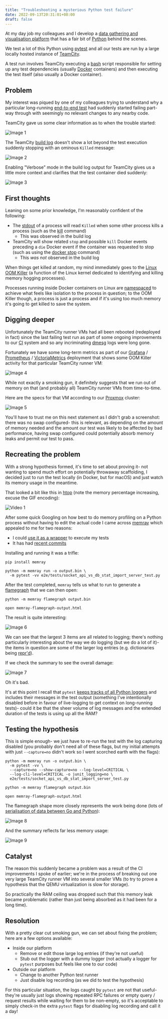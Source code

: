 ```yaml
---
title: "Troubleshooting a mysterious Python test failure"
date: 2022-09-13T20:31:01+08:00
draft: false
---
```


At my day job my colleagues and I develop a [data gathering and visualisation platform](https://www.ftpsolutions.com.au/products/ims/) that
has a fair bit of [Python](https://www.python.org/) behind the scenes.

We test a lot of this Python using [pytest](https://docs.pytest.org/en/7.1.x/) and all our tests are run by a large locally hosted instance
of [TeamCity](https://www.jetbrains.com/teamcity/).

A test run involves TeamCity executing a [bash](https://www.gnu.org/software/bash/) script responsible for setting up any test
dependencies (usually [Docker](https://www.docker.com/) containers) and then executing the test itself (also usually a Docker container).

## Problem

My interest was piqued by one of my colleagues trying to understand why a particular
long-running  [end-to-end test](https://www.testim.io/blog/end-to-end-testing-guide/) had suddenly started failing part-way through with
seemingly no relevant changes to any nearby code.

TeamCity gave us some clear information as to when the trouble started:

![Image 1](/posts/first-post/image-1.png)

The TeamCity [build log](https://www.jetbrains.com/help/teamcity/build-log.html#Viewing+Build+Log) doesn't show a lot beyond the test
execution suddenly stopping with an ominous `Killed` message:

![Image 2](/posts/first-post/image-2.png)

Enabling "Verbose" mode in the build log output for TeamCity gives us a little more context and clarifies that the test container died
suddenly:

![Image 3](/posts/first-post/image-3.png)

## First thoughts

Leaning on some prior knowledge, I'm reasonably confident of the following:

- The [stdout](https://en.wikipedia.org/wiki/Standard_streams#Standard_output_(stdout)) of a process will read `Killed` when some other
  process kills a process (such as the [kill](https://man7.org/linux/man-pages/man2/kill.2.html) command)
    - This was observed in the build log
- TeamCity will show related `stop` and possible `kill` Docker events preceding a `die` Docker event if the container was requested to stop
  (such as using the [docker stop](https://docs.docker.com/engine/reference/commandline/stop/) command)
    - This _was not_ observed in the build log

When things get killed at random, my mind immediately goes to
the [Linux OOM Killer](https://en.wikipedia.org/wiki/Out_of_memory#Out_of_memory_management) (a function of the Linux kernel dedicated to
identifying and killing memory hogging processes).

Processes running inside Docker containers on Linux are [namespaced](https://en.wikipedia.org/wiki/Linux_namespaces) to achieve what feels
like isolation to the process in question; to the OOM Killer though, a process is just a process and if it's using too much memory it's
going to get killed to save the system.

## Digging deeper

Unfortunately the TeamCity runner VMs had all been rebooted (redeployed in fact) since the last failing test run as part of some ongoing
improvements to our [CI](https://en.wikipedia.org/wiki/Continuous_integration) system and so any
incriminating [dmesg](https://man7.org/linux/man-pages/man1/dmesg.1.html) logs were long gone.

Fortunately we have some long-term metrics as part of our [Grafana](https://grafana.com/) / [Prometheus](https://prometheus.io/)
/ [VictoriaMetrics](https://victoriametrics.com/) deployment that shows some OOM Killer activity for that particular TeamCity runner VM:

![Image 4](/posts/first-post/image-4.png)

While not exactly a smoking gun, it definitely suggests that we run out of memory on that (and probably all) TeamCity runner VMs from
time-to-time.

Here are the specs for that VM according to our [Proxmox](https://www.proxmox.com/en/) cluster:

![Image 5](/posts/first-post/image-5.png)

You'll have to trust me on this next statement as I didn't grab a screenshot: there was no swap configured- this is relevant, as
depending on the amount of memory needed and the amount our test was likely to be affected by bad performance, having swap configured could
potentially absorb memory leaks and permit our test to pass.

## Recreating the problem

With a strong hypothesis formed, it's time to set about proving it- not wanting to spend much effort on potentially throwaway scaffolding, I
decided just to run the test locally (in Docker, but for macOS) and just watch its memory usage in the meantime.

That looked a bit like this in [htop](https://htop.dev/) (note the memory percentage increasing, excuse the GIF encoding):

![Video 1](/posts/first-post/video-1.gif)

After some quick Googling on how best to do memory profiling on a Python process without having to edit the actual code I came
across [memray](https://github.com/bloomberg/memray) which appealed to me for two reasons:

- I could [use it as a wrapper](https://github.com/bloomberg/memray#usage) to execute my tests
- It has had [recent commits](https://github.com/bloomberg/memray/commits/main)

Installing and running it was a trifle:

```shell
pip install memray

python -m memray run -o output.bin \
  -m pytest -vv e2e/tests/socket_api_vs_db_stat_import_server_test.py
```

After the test completed, `memray` tells us what to run to generate a [flamegraph](https://github.com/brendangregg/FlameGraph) that we can
then open:

```shell
python -m memray flamegraph output.bin

open memray-flamegraph-output.html
```

The result is quite interesting:

![Image 6](/posts/first-post/image-6.png)

We can see that the largest 3 items are all related to logging; there's nothing particularly interesting about the way we do logging (but we
do a lot of it)- the items in question are some of the larger log entries (e.g. dictionaries
being [repr'd](https://docs.python.org/3/library/functions.html#repr)).

If we check the summary to see the overall damage:

![Image 7](/posts/first-post/image-7.png)

Oh it's bad.

It's at this point I recall
that `pytest` [keeps tracks of all Python loggers](https://docs.pytest.org/en/7.1.x/how-to/logging.html#how-to-manage-logging) and includes
their messages in the test output (something I've intentionally disabled before in favour of live-logging to get context on long-running
tests)- could it be that the sheer volume of log messages and the extended duration of the tests is using up all the RAM?

## Testing the hypothesis

This is simple enough- we just have to re-run the test with the log capturing disabled (you probably don't need all of these flags, but my
initial attempts with just `--capture=no` didn't work so I went scorched earth with the flags):

```shell
python -m memray run -o output.bin \
  -m pytest -vv \
  --capture=no --show-capture=no --log-level=CRITICAL \
  --log-cli-level=CRITICAL -o junit_logging=no \
  e2e/tests/socket_api_vs_db_stat_import_server_test.py

python -m memray flamegraph output.bin

open memray-flamegraph-output.html
```

The flamegraph shape more closely represents the work being done (lots
of [serialisation of data between Go and Python](https://github.com/ftpsolutions/gomssql-python/)):

![Image 8](/posts/first-post/image-8.png)

And the summary reflects far less memory usage:

![Image 9](/posts/first-post/image-9.png)

## Catalyst

The reason this suddenly became a problem was a result of the CI improvements I spoke of earlier; we're in the process of breaking out one
very large TeamCity runner VM into several smaller VMs (to try to prove a hypothesis that the QEMU virtualization is slow for storage).

So practically the RAM ceiling was dropped such that this memory leak became problematic (rather than just being absorbed as it had been for
a long time).

## Resolution

With a pretty clear cut smoking gun, we can set about fixing the problem; here are a few options available:

- Inside our platform
    - Remove or edit those large log entries (if they're not useful)
    - Stub out the logger with a dummy logger (not actually a logger for `pytest` purposes but feels like one to our code)
- Outside our platform
    - Change to another Python test runner
    - Just disable log recording (as we did to test the hypothesis)

For this particular situation, the logs caught by `pytest` are not that useful- they're usually just logs showing repeated RPC failures or
empty query / request results while waiting for them to be non-empty, so it's acceptable to simply check-in the extra `pytest` flags for
disabling log recording and call it a day!
